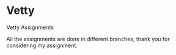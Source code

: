 # Vetty
Vetty Assignments <br />

All the assignments are done in different branches, thank you for considering my assignment.
